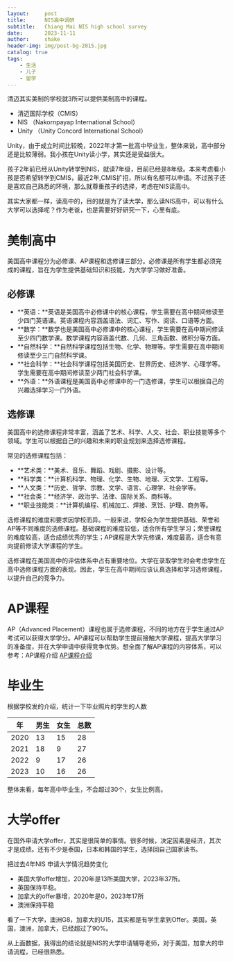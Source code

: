```yaml
---
layout:     post
title:      NIS高中调研
subtitle:   Chiang Mai NIS high school survey
date:       2023-11-11
author:     shake
header-img: img/post-bg-2015.jpg
catalog: true
tags:
    - 生活
    - 儿子
    - 留学
---
```


清迈其实美制的学校就3所可以提供美制高中的课程。

* 清迈国际学校（CMIS）
* NIS （Nakornpayap International School）
* Unity （Unity Concord International School）

Unity，由于成立时间比较晚，2022年才第一批高中毕业生，整体来说，高中部分还是比较薄弱。我小孩在Unity读小学，其实还是受益很大。

孩子2年前已经从Unity转学到NIS，就读7年级，目前已经是8年级。本来考虑看小孩是否希望转学到CMIS，最近2年,CMIS扩招，所以有名额可以申请。不过孩子还是喜欢自己熟悉的环境，那么就尊重孩子的选择，考虑在NIS读高中。

其实大家都一样，读高中的，目的就是为了读大学，那么读NIS高中，可以有什么大学可以选择呢？作为老爸，也是需要好好研究一下，心里有底。

# 美制高中

美国高中课程分为必修课、AP课程和选修课三部分。必修课是所有学生都必须完成的课程，旨在为学生提供基础知识和技能，为大学学习做好准备。

## 必修课

* **英语：**英语是美国高中必修课中的核心课程，学生需要在高中期间修读至少四门英语课。英语课程内容涵盖语法、词汇、写作、阅读、口语等方面。
* **数学：**数学也是美国高中必修课中的核心课程，学生需要在高中期间修读至少四门数学课。数学课程内容涵盖代数、几何、三角函数、微积分等方面。
* **自然科学：**自然科学课程包括生物、化学、物理等。学生需要在高中期间修读至少三门自然科学课。
* **社会科学：**社会科学课程包括美国历史、世界历史、经济学、心理学等。学生需要在高中期间修读至少两门社会科学课。
* **外语：**外语课程是美国高中必修课中的一门选修课，学生可以根据自己的兴趣选择学习一门外语。

## 选修课

美国高中的选修课程非常丰富，涵盖了艺术、科学、人文、社会、职业技能等多个领域。学生可以根据自己的兴趣和未来的职业规划来选择选修课程。

常见的选修课程包括：

* **艺术类：**美术、音乐、舞蹈、戏剧、摄影、设计等。
* **科学类：**计算机科学、物理、化学、生物、地理、天文学、工程等。
* **人文类：**历史、哲学、宗教、文学、语言、心理学、社会学等。
* **社会类：**经济学、政治学、法律、国际关系、商科等。
* **职业技能类：**计算机编程、机械加工、焊接、烹饪、护理、商务等。

选修课程的难度和要求因学校而异。一般来说，学校会为学生提供基础、荣誉和AP等不同难度的选修课程。基础课程的难度较低，适合所有学生学习；荣誉课程的难度较高，适合成绩优秀的学生；AP课程是大学先修课，难度最高，适合有意向提前修读大学课程的学生。

选修课程在美国高中的评估体系中占有重要地位。大学在录取学生时会考虑学生在高中选修课程方面的表现。因此，学生在高中期间应该认真选择和学习选修课程，以提升自己的竞争力。

# AP课程

AP（Advanced Placement）课程也属于选修课程，不同的地方在于学生通过AP考试可以获得大学学分。AP课程可以帮助学生提前接触大学课程，提高大学学习的准备度，并在大学申请中获得竞争优势。想全面了解AP课程的内容体系，可以参考：AP课程介绍  [AP课程介绍](https://chenshake.com/2023/11/09/AP-Course-instroduce/)


# 毕业生

根据学校发的介绍，统计一下毕业照片的学生的人数

| 年   | 男生 | 女生 | 总数 |
|------|------|------|------|
| 2020 | 13   | 15   | 28   |
| 2021 | 18   | 9    | 27   |
| 2022 | 9    | 17   | 26   |
| 2023 | 10   | 16   | 26   |

整体来看，每年高中毕业生，不会超过30个，女生比例高。


# 大学offer

在国外申请大学offer，其实是很简单的事情。很多时候，决定因素是经济，其次才是成绩。还有不少是泰国，日本和韩国的学生，选择回自己国家读书。

把过去4年NIS 申请大学情况趋势变化

* 美国大学offer增加，2020年是13所美国大学，2023年37所。
* 英国保持平稳。
* 加拿大的offer暴增，2020年是0，2023年17所
* 澳洲保持平稳

看了一下大学，澳洲G8，加拿大的U15，其实都是有学生拿到Offer。美国，英国，澳洲，加拿大，已经超过了90%。

从上面数据，我得出的结论就是NIS的大学申请辅导老师，对于美国，加拿大的申请流程，已经很熟悉。


